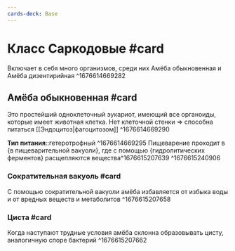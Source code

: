 ```yaml
---
cards-deck: Base
---
```


# Класс Саркодовые #card
Включает в себя много организмов, среди них Амёба обыкновенная и Амёба дизентирийная
^1676614669282

## Амёба обыкновенная #card
Это простейший одноклеточный эукариот, имеющий все органоиды, которые имеет животная клетка. Нет клеточной стенки => способна питаться [[Эндоцитоз|фагоцитозом]]
^1676614669290

**Тип питания**::гетеротрофный ^1676614669295
Пищеварение проходит в {в пищеварительной вакуоли}, где с помощью {гидролитических ферментов} расщепляются вещества^1676615207639
^1676615240906

### Сократительная вакуоль #card
С помощью сократительной вакуоли амёба избавляется от избыка воды и от вредных веществ и метаболитов
^1676615207658

### Циста #card 
Когда наступают трудные условия амёба склонна образовывать цисту, аналогичную споре бактерий
^1676615207662
